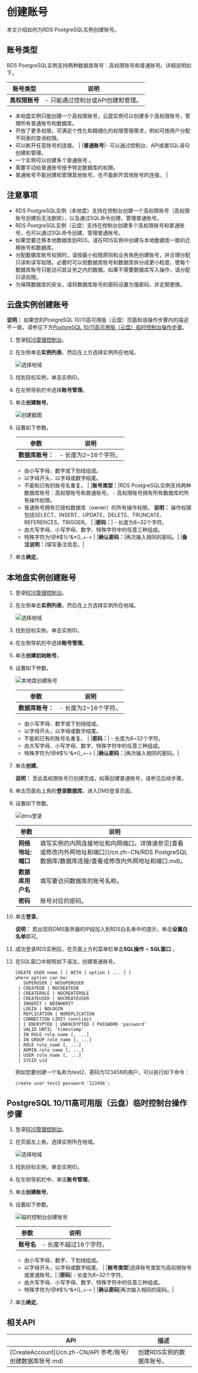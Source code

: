# 创建账号

本文介绍如何为RDS PostgreSQL实例创建账号。

## 账号类型

RDS PostgreSQL实例支持两种数据库账号：高权限账号和普通账号。详细说明如下。

|账号类型|说明|
|----|--|
|**高权限账号**|-   只能通过控制台或API创建和管理。
-   本地盘实例只能创建一个高权限账号，云盘实例可以创建多个高权限账号，管理所有普通账号和数据库。
-   开放了更多权限，可满足个性化和精细化的权限管理需求，例如可按用户分配不同表的查询权限。
-   可以断开任意账号的连接。 |
|**普通账号**|-   可以通过控制台、API或者SQL语句创建和管理。
-   一个实例可以创建多个普通账号 。
-   需要手动给普通账号授予特定数据库的权限。
-   普通账号不能创建和管理其他账号，也不能断开其他账号的连接。 |

## 注意事项

-   RDS PostgreSQL实例（本地盘）支持在控制台创建一个高权限账号（高权限账号创建后无法删除），以及通过SQL命令创建、管理普通账号。
-   RDS PostgreSQL实例（云盘）支持在控制台创建多个高权限账号和普通账号，也可以通过SQL命令创建、管理普通账号。
-   如果您要迁移本地数据库到RDS，请在RDS实例中创建与本地数据库一致的迁移账号和数据库。
-   分配数据库账号权限时，请按最小权限原则和业务角色创建账号，并合理分配只读和读写权限。必要时可以把数据库账号和数据库拆分成更小粒度，使每个数据库账号只能访问其业务之内的数据。如果不需要数据库写入操作，请分配只读权限。
-   为保障数据库的安全，请将数据库账号的密码设置为强密码，并定期更换。

## 云盘实例创建账号

**说明：** 如果您的PostgreSQL 10/11高可用版（云盘）页面和该操作步骤内的描述不一致，请参见下方[PostgreSQL 10/11高可用版（云盘）临时控制台操作步骤](#section_84n_boz_zwh)。

1.  登录[RDS管理控制台](https://rds.console.aliyun.com/)。

2.  在左侧单击**实例列表**，然后在上方选择实例所在地域。

    ![选择地域](https://static-aliyun-doc.oss-cn-hangzhou.aliyuncs.com/assets/img/zh-CN/3074469951/p36543.png)

3.  找到目标实例，单击实例ID。

4.  在左侧导航栏中选择**账号管理**。

5.  单击**创建账号**。

    ![创建截图](https://static-aliyun-doc.oss-cn-hangzhou.aliyuncs.com/assets/img/zh-CN/6177559951/p42073.png)

6.  设置如下参数。

    |参数|说明|
    |--|--|
    |**数据库账号：**|    -   长度为2~16个字符。
    -   由小写字母、数字或下划线组成。
    -   以字母开头，以字母或数字结尾。
    -   不能和已有的账号名重复。 |
    |**账号类型：**|RDS PostgreSQL实例支持两种数据库账号：高权限账号和普通账号。     -   高权限账号拥有所有数据库的所有操作权限。
    -   普通账号拥有已授权数据库（owner）的所有操作权限。
**说明：** 操作权限包括SELECT、INSERT、UPDATE、DELETE、TRUNCATE、REFERENCES、TRIGGER。 |
    |**密码：**|    -   长度为8~32个字符。
    -   由大写字母、小写字母、数字、特殊字符中的任意三种组成。
    -   特殊字符为!@\#$%^&\*\(\)\_+-= |
    |**确认密码：**|再次输入相同的密码。|
    |**备注说明：**|填写备注信息。|

7.  单击**确定**。


## 本地盘实例创建账号

1.  登录[RDS管理控制台](https://rds.console.aliyun.com/)。

2.  在左侧单击**实例列表**，然后在上方选择实例所在地域。

    ![选择地域](https://static-aliyun-doc.oss-cn-hangzhou.aliyuncs.com/assets/img/zh-CN/3074469951/p36543.png)

3.  找到目标实例，单击实例ID。

4.  在左侧导航栏中选择**账号管理**。

5.  单击**创建初始账号**。

6.  设置如下参数。

    ![本地盘创建账号](https://static-aliyun-doc.oss-cn-hangzhou.aliyuncs.com/assets/img/zh-CN/7177559951/p99778.png)

    |参数|说明|
    |--|--|
    |**数据库账号：**|    -   长度为2~16个字符。
    -   由小写字母、数字或下划线组成。
    -   以字母开头，以字母或数字结尾。
    -   不能和已有的账号名重复。 |
    |**密码：**|    -   长度为8~32个字符。
    -   由大写字母、小写字母、数字、特殊字符中的任意三种组成。
    -   特殊字符为!@\#$%^&\*\(\)\_+-= |
    |**确认密码：**|再次输入相同的密码。|

7.  单击**创建**。

    **说明：** 至此高权限账号已创建完成。如需创建普通账号，请参见后续步骤。

8.  单击页面右上角的**登录数据库**，进入DMS登录页面。

9.  设置如下参数。

    ![dms登录](https://static-aliyun-doc.oss-cn-hangzhou.aliyuncs.com/assets/img/zh-CN/7177559951/p2961.png)

    |参数|说明|
    |--|--|
    |**网络地址:端口**|填写实例的内网连接地址和内网端口。详情请参见[查看或修改内外网地址和端口](/cn.zh-CN/RDS PostgreSQL 数据库/数据库连接/查看或修改内外网地址和端口.md)。|
    |**数据库用户名**|填写要访问数据库的账号名称。|
    |**密码**|账号对应的密码。|

10. 单击**登录**。

    **说明：** 若出现将DMS服务器的IP段加入到RDS白名单中的提示，单击**设置白名单**即可。

11. 成功登录RDS实例后，在页面上方的菜单栏单击**SQL操作** \> **SQL窗口** 。

12. 在SQL窗口中按照如下语法，创建普通账号。

    ```
    CREATE USER name [ [ WITH ] option [ ... ] ]
    where option can be:
       SUPERUSER | NOSUPERUSER
     | CREATEDB | NOCREATEDB
     | CREATEROLE | NOCREATEROLE
     | CREATEUSER | NOCREATEUSER
     | INHERIT | NOINHERIT
     | LOGIN | NOLOGIN
     | REPLICATION | NOREPLICATION
     | CONNECTION LIMIT connlimit
     | [ ENCRYPTED | UNENCRYPTED ] PASSWORD 'password'
     | VALID UNTIL 'timestamp'
     | IN ROLE role_name [, ...]
     | IN GROUP role_name [, ...]
     | ROLE role_name [, ...]
     | ADMIN role_name [, ...]
     | USER role_name [, ...]
     | SYSID uid
    ```

    例如您要创建一个名称为test2、密码为123456的用户，可以执行如下命令：

    ```
    create user test2 password '123456';
    ```


## PostgreSQL 10/11高可用版（云盘）临时控制台操作步骤

1.  登录[RDS管理控制台](https://rds.console.aliyun.com/)。

2.  在页面左上角，选择实例所在地域。

    ![选择地域](https://static-aliyun-doc.oss-cn-hangzhou.aliyuncs.com/assets/img/zh-CN/5777559951/p49697.png)

3.  找到目标实例，单击实例ID。

4.  在左侧导航栏中，单击**账号管理**。

5.  单击**创建账号**。

6.  设置如下参数。

    ![临时控制台创建账号](https://static-aliyun-doc.oss-cn-hangzhou.aliyuncs.com/assets/img/zh-CN/7177559951/p49676.png)

    |参数|说明|
    |--|--|
    |**账号名**|    -   长度不超过16个字符。
    -   由小写字母、数字、下划线组成。
    -   以字母开头，以字母或数字结尾。 |
    |**账号类型**|选择账号类型为高权限账号或普通账号。|
    |**密码**|    -   长度为8~32个字符。
    -   由大写字母、小写字母、数字、特殊字符中的任意三种组成。
    -   特殊字符为!@\#$%^&\*\(\)\_+-= |
    |**确认密码**|再次输入相同的密码。|

7.  单击**确定**。


## 相关API

|API|描述|
|---|--|
|[CreateAccount](/cn.zh-CN/API 参考/账号/创建数据库账号.md)|创建RDS实例的数据库账号。|

